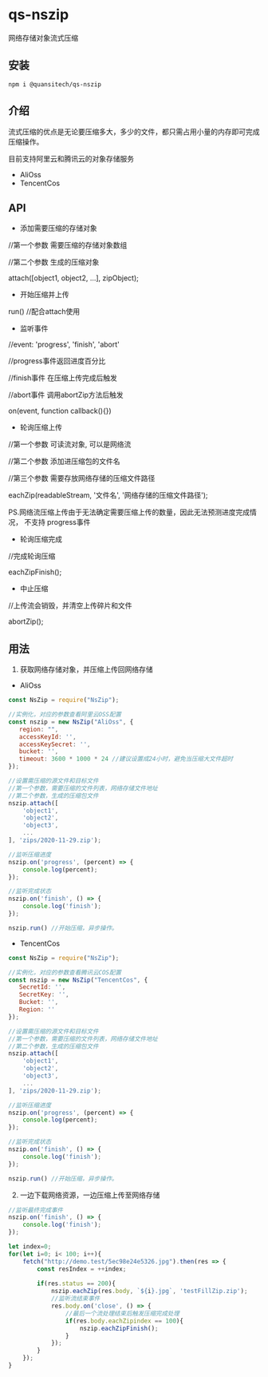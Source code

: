 # qs-nszip
网络存储对象流式压缩

## 安装
```node
npm i @quansitech/qs-nszip
```

## 介绍
流式压缩的优点是无论要压缩多大，多少的文件，都只需占用小量的内存即可完成压缩操作。

目前支持阿里云和腾讯云的对象存储服务
+ AliOss
+ TencentCos

## API
+ 添加需要压缩的存储对象

//第一个参数 需要压缩的存储对象数组

//第二个参数 生成的压缩对象

attach([object1, object2, ...], zipObject);


+ 开始压缩并上传

run() //配合attach使用

+ 监听事件

//event: 'progress', 'finish', 'abort'

//progress事件返回进度百分比

//finish事件 在压缩上传完成后触发

//abort事件 调用abortZip方法后触发

on(event, function callback(){})

+ 轮询压缩上传

//第一个参数 可读流对象, 可以是网络流

//第二个参数 添加进压缩包的文件名

//第三个参数 需要存放网络存储的压缩文件路径

eachZip(readableStream, '文件名', '网络存储的压缩文件路径');

 PS.网络流压缩上传由于无法确定需要压缩上传的数量，因此无法预测进度完成情况， 不支持 progress事件

+ 轮询压缩完成

//完成轮询压缩

eachZipFinish();

+ 中止压缩

//上传流会销毁，并清空上传碎片和文件

abortZip();


## 用法

1. 获取网络存储对象，并压缩上传回网络存储
+ AliOss
```javascript
const NsZip = require("NsZip");

//实例化，对应的参数查看阿里云OSS配置
const nszip = new NsZip("AliOss", {
   region: "",
   accessKeyId: '',
   accessKeySecret: '',
   bucket: '',
   timeout: 3600 * 1000 * 24 //建议设置成24小时，避免当压缩大文件超时
});

//设置需压缩的源文件和目标文件
//第一个参数，需要压缩的文件列表，网络存储文件地址
//第二个参数，生成的压缩包文件
nszip.attach([
    'object1',
    'object2',
    'object3',
    ...
], 'zips/2020-11-29.zip');

//监听压缩进度
nszip.on('progress', (percent) => {
    console.log(percent);
});

//监听完成状态
nszip.on('finish', () => {
    console.log('finish');
});

nszip.run() //开始压缩，异步操作。
```

+ TencentCos
```javascript
const NsZip = require("NsZip");

//实例化，对应的参数查看腾讯云COS配置
const nszip = new NsZip("TencentCos", {
   SecretId: '',
   SecretKey: '',
   Bucket: '',
   Region: ''
});

//设置需压缩的源文件和目标文件
//第一个参数，需要压缩的文件列表，网络存储文件地址
//第二个参数，生成的压缩包文件
nszip.attach([
    'object1',
    'object2',
    'object3',
    ...
], 'zips/2020-11-29.zip');

//监听压缩进度
nszip.on('progress', (percent) => {
    console.log(percent);
});

//监听完成状态
nszip.on('finish', () => {
    console.log('finish');
});

nszip.run() //开始压缩，异步操作。
```

2. 一边下载网络资源，一边压缩上传至网络存储
```javascript
//监听最终完成事件
nszip.on('finish', () => {
    console.log('finish');
});

let index=0;
for(let i=0; i< 100; i++){
    fetch("http://demo.test/5ec98e24e5326.jpg").then(res => {
        const resIndex = ++index;
        
        if(res.status == 200){
            nszip.eachZip(res.body, `${i}.jpg`, 'testFillZip.zip');
            //监听流结束事件
            res.body.on('close', () => {
                //最后一个流处理结束后触发压缩完成处理
                if(res.body.eachZipindex == 100){
                    nszip.eachZipFinish();
                }
            });
        }
    });
}
```
